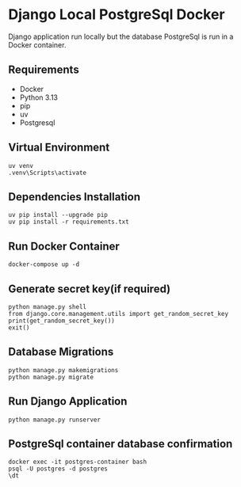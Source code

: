 # Django Local PostgreSql Docker

Django application run locally but the database PostgreSql is run in a Docker container.

## Requirements

- Docker
- Python 3.13
- pip
- uv
- Postgresql

## Virtual Environment

```pwsh
uv venv
.venv\Scripts\activate
```

## Dependencies Installation

```pwsh
uv pip install --upgrade pip
uv pip install -r requirements.txt
```

## Run Docker Container

```pwsh
docker-compose up -d
```

## Generate secret key(if required)

```pwsh
python manage.py shell
from django.core.management.utils import get_random_secret_key
print(get_random_secret_key())
exit()
```

## Database Migrations

```pwsh
python manage.py makemigrations
python manage.py migrate
```

## Run Django Application

```pwsh
python manage.py runserver
```

## PostgreSql container database confirmation

```pwsh
docker exec -it postgres-container bash
psql -U postgres -d postgres
\dt
```
